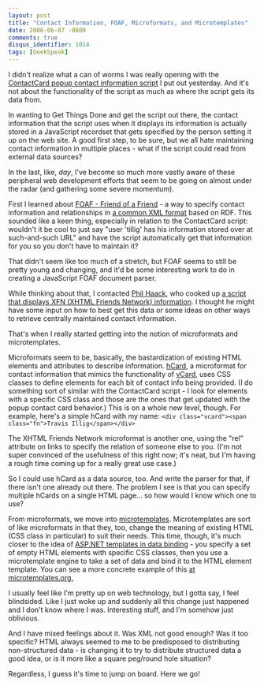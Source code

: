 ```yaml
---
layout: post
title: "Contact Information, FOAF, Microformats, and Microtemplates"
date: 2006-06-07 -0800
comments: true
disqus_identifier: 1014
tags: [GeekSpeak]
---
```

I didn't realize what a can of worms I was really opening with the
[ContactCard popup contact information
script](/archive/2006/06/06/contactcard-dhtml-contact-information.aspx)
I put out yesterday. And it's not about the functionality of the script
as much as where the script gets its data from.

 In wanting to Get Things Done and get the script out there, the contact
information that the script uses when it displays its information is
actually stored in a JavaScript recordset that gets specified by the
person setting it up on the web site. A good first step, to be sure, but
we all hate maintaining contact information in multiple places - what if
the script could read from external data sources?

 In the last, like, *day*, I've become so much more vastly aware of
these peripheral web development efforts that seem to be going on almost
under the radar (and gathering some severe momentum).

 First I learned about [FOAF - Friend of a
Friend](http://www.foaf-project.org/) - a way to specify contact
information and relationships in [a common XML
format](http://xmlns.com/foaf/0.1/) based on RDF. This sounded like a
keen thing, especially in relation to the ContactCard script: wouldn't
it be cool to just say "user 'tillig' has his information stored over at
such-and-such URL" and have the script automatically get that
information for you so you don't have to maintain it?

 That didn't seem like too much of a stretch, but FOAF seems to still be
pretty young and changing, and it'd be some interesting work to do in
creating a JavaScript FOAF document parser.

 While thinking about that, I contacted [Phil
Haack](http://haacked.com), who cooked up [a script that displays XFN
(XHTML Friends Network)
information](http://haacked.com/archive/2006/04/05/MakingMicroformatsMoreVisibleAnnouncingTheXFNHighlighterScript.aspx).
I thought he might have some input on how to best get this data or some
ideas on other ways to retrieve centrally maintained contact
information.

 That's when I really started getting into the notion of microformats
and microtemplates.

 Microformats seem to be, basically, the bastardization of existing HTML
elements and attributes to describe information.
[hCard](http://microformats.org/wiki/hcard), a microformat for contact
information that mimics the functionality of
[vCard](http://www.ietf.org/rfc/rfc2426.txt), uses CSS classes to define
elements for each bit of contact info being provided. (I do something
sort of similar with the ContactCard script - I look for elements with a
specific CSS class and those are the ones that get updated with the
popup contact card behavior.) This is on a whole new level, though. For
example, here's a simple hCard with my name:
 `<div class="vcard"><span class="fn">Travis Illig</span></div>`

 The XHTML Friends Network microformat is another one, using the "rel"
attribute on links to specify the relation of someone else to you. (I'm
not super convinced of the usefulness of this right now; it's neat, but
I'm having a rough time coming up for a really great use case.)

 So I could use hCard as a data source, too. And write the parser for
that, if there isn't one already out there. The problem I see is that
you can specify multiple hCards on a single HTML page... so how would I
know which one to use?

 From microformats, we move into
[microtemplates](http://microtemplates.org/). Microtemplates are sort of
like microformats in that they, too, change the meaning of existing HTML
(CSS class in particular) to suit their needs. This time, though, it's
much closer to the idea of [ASP.NET templates in data
binding](http://msdn.microsoft.com/msdnmag/issues/02/01/cutting/) - you
specify a set of empty HTML elements with specific CSS classes, then you
use a microtemplate engine to take a set of data and bind it to the HTML
element template. You can see a more concrete example of this [at
microtemplates.org.](http://microtemplates.org/about/)

 I usually feel like I'm pretty up on web technology, but I gotta say, I
feel blindsided. Like I just woke up and suddenly all this change just
happened and I don't know where I was. Interesting stuff, and I'm
somehow just oblivious.

 And I have mixed feelings about it. Was XML not good enough? Was it too
specific? HTML always seemed to me to be predisposed to distributing
non-structured data - is changing it to try to distribute structured
data a good idea, or is it more like a square peg/round hole situation?

 Regardless, I guess it's time to jump on board. Here we go!
